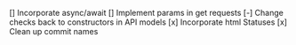 [] Incorporate async/await
[] Implement params in get requests
[-] Change checks back to constructors in API models
[x] Incorporate html Statuses
[x] Clean up commit names
